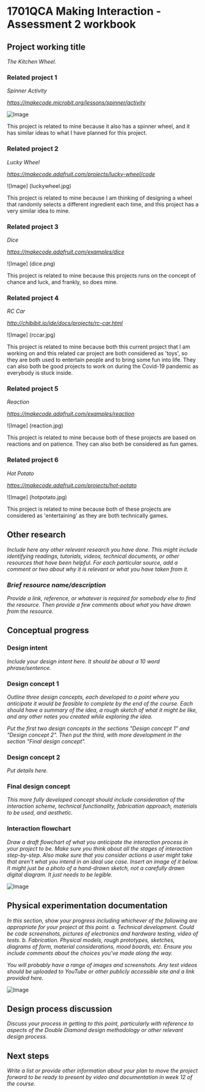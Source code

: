 # 1701QCA Making Interaction - Assessment 2 workbook

## Project working title ##
*The Kitchen Wheel.*

### Related project 1 ###
*Spinner Activity*

*https://makecode.microbit.org/lessons/spinner/activity*

![Image](spinnerwheel.jpg)

This project is related to mine because it also has a spinner wheel, and it has similar ideas to what I have planned for this project.

### Related project 2 ###
*Lucky Wheel*

*https://makecode.adafruit.com/projects/lucky-wheel/code*

![Image] (luckywheel.jpg)

This project is related to mine because I am thinking of designing a wheel that randomly selects a different ingredient each time, and this project has a very similar idea to mine. 

### Related project 3 ###
*Dice*

*https://makecode.adafruit.com/examples/dice*

![Image] (dice.png)

This project is related to mine because this projects runs on the concept of chance and luck, and frankly, so does mine. 

### Related project 4 ###
*RC Car*

*http://chibibit.io/ide/docs/projects/rc-car.html*

![Image] (rccar.jpg)

This project is related to mine because both this current project that I am working on and this related car project are both considered as 'toys', so they are both used to entertain people and to bring some fun into life. They can also both be good projects to work on during the Covid-19 pandemic as everybody is stuck inside. 

### Related project 5 ###
*Reaction*

*https://makecode.adafruit.com/examples/reaction*

![Image] (reaction.jpg)

This project is related to mine because both of these projects are based on reactions and on patience. They can also both be considered as fun games. 

### Related project 6 ###
*Hot Potato*

*https://makecode.adafruit.com/projects/hot-potato*

![Image] (hotpotato.jpg)

This project is related to mine because both of these projects are considered as 'entertaining' as they are both technically games. 

## Other research ##
*Include here any other relevant research you have done. This might include identifying readings, tutorials, videos, technical documents, or other resources that have been helpful. For each particular source, add a comment or two about why it is relevant or what you have taken from it.*

### *Brief resource name/description* ###

*Provide a link, reference, or whatever is required for somebody else to find the resource. Then provide a few comments about what you have drawn from the resource.*

## Conceptual progress ##

### Design intent ###
*Include your design intent here. It should be about a 10 word phrase/sentence.*

### Design concept 1 ###
*Outline three design concepts, each developed to a point where you anticipate it would be feasible to complete by the end of the course. Each should have a summary of the idea, a rough sketch of what it might be like, and any other notes you created while exploring the idea.* 

*Put the first two design concepts in the sections "Design concept 1" and "Design concept 2". Then put the third, with more development in the section "Final design concept".*

### Design concept 2 ###
*Put details here.*

### Final design concept ###
*This more fully developed concept should include consideration of the interaction scheme, technical functionality, fabrication approach, materials to be used, and aesthetic.*

### Interaction flowchart ###
*Draw a draft flowchart of what you anticipate the interaction process in your project to be. Make sure you think about all the stages of interaction step-by-step. Also make sure that you consider actions a user might take that aren't what you intend in an ideal use case. Insert an image of it below. It might just be a photo of a hand-drawn sketch, not a carefully drawn digital diagram. It just needs to be legible.*

![Image](missingimage.png)

## Physical experimentation documentation ##

*In this section, show your progress including whichever of the following are appropriate for your project at this point.
a.	Technical development. Could be code screenshots, pictures of electronics and hardware testing, video of tests. 
b.	Fabrication. Physical models, rough prototypes, sketches, diagrams of form, material considerations, mood boards, etc.
Ensure you include comments about the choices you've made along the way.*

*You will probably have a range of images and screenshots. Any test videos should be uploaded to YouTube or other publicly accessible site and a link provided here.*

![Image](missingimage.png)

## Design process discussion ##
*Discuss your process in getting to this point, particularly with reference to aspects of the Double Diamond design methodology or other relevant design process.*

## Next steps ##
*Write a list or provide other information about your plan to move the project forward to be ready to present by video and documentation in week 12 of the course.*
